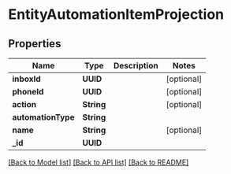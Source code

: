 # EntityAutomationItemProjection

## Properties
Name | Type | Description | Notes
------------ | ------------- | ------------- | -------------
**inboxId** | **UUID** |  | [optional] 
**phoneId** | **UUID** |  | [optional] 
**action** | **String** |  | [optional] 
**automationType** | **String** |  | 
**name** | **String** |  | [optional] 
**_id** | **UUID** |  | 

[[Back to Model list]](../README#documentation-for-models) [[Back to API list]](../README#documentation-for-api-endpoints) [[Back to README]](../README)


